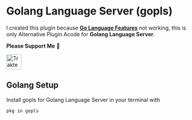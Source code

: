 # Golang Language Server (gopls)
  I created this plugin because [**Go Language Features**](https://acode.app/plugin/acode.go.client) not working, 
  this is only Alternative Plugin Acode for **Golang Language Server**.
  
  **Please Support Me** 🥺

  <a href="https://trakteer.id/qiubyzhukhi/tip" target="_blank"><img id="wse-buttons-preview" src="https://cdn.trakteer.id/images/embed/trbtn-red-1.png?date=18-11-2023" height="40" style="border:0px;height:40px;" alt="Trakteer Saya"></a>

## Golang Setup
  Install gopls for Golang Language Server in your terminal with
  ```bash
  pkg in gopls
  ```
  